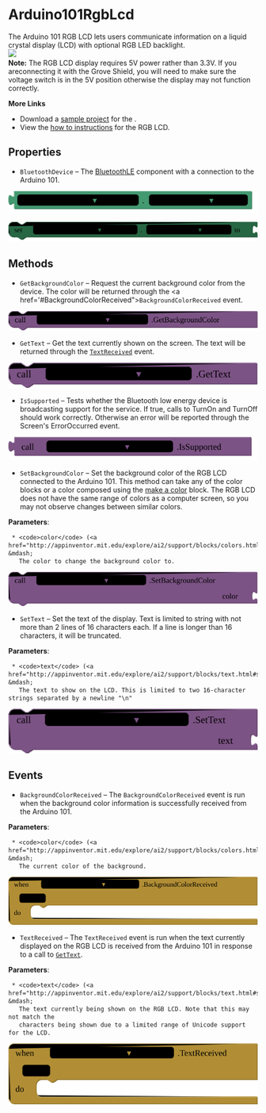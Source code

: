 # Arduino101RgbLcd

The Arduino 101 RGB LCD lets users communicate information on a liquid crystal display (LCD) with optional RGB LED backlight.<br><img src='/assets/sensors/Grove-RGBLCD.jpg' width='50%'><br><strong>Note:</strong> The RGB LCD display requires 5V power rather than 3.3V. If you areconnecting it with the Grove Shield, you will need to make sure the voltage switch is in the 5V position otherwise the display may not function correctly.<br>

<strong>More Links</strong><ul><li>Download a <a href='http://iot.appinventor.mit.edu/assets/samples/Arduino101RgbLcd.aia' target='_blank'>sample project</a> for the .</li><li>View the <a href='http://iot.appinventor.mit.edu/assets/howtos/MIT_App_Inventor_IoT_RgbLcd.pdf' target='_blank'>how to instructions</a> for the RGB LCD.</li></ul>

## Properties

+ <a name="BluetoothDevice"></a>`BluetoothDevice` – The <a href='http://iot.appinventor.mit.edu/#/bluetoothle/bluetoothleintro'>BluetoothLE</a> component with a connection to the Arduino 101.


![get Arduino101RgbLcd1 BluetoothDevice ](blocks/Arduino101RgbLcd.BluetoothDevice_getter.svg)


![set Arduino101RgbLcd1 BluetoothDevice  to](blocks/Arduino101RgbLcd.BluetoothDevice_setter.svg)

## Methods

+ <a name="GetBackgroundColor"></a>`GetBackgroundColor` – Request the current background color from the device. The color will be returned through the
 <a href='#BackgroundColorReceived"><code>BackgroundColorReceived</code></a> event.

![call Arduino101RgbLcd1 GetBackgroundColor](blocks/Arduino101RgbLcd.GetBackgroundColor.svg)

+ <a name="GetText"></a>`GetText` – Get the text currently shown on the screen. The text will be returned through the <a
 href="#TextReceived"><code>TextReceived</code></a> event.

![call Arduino101RgbLcd1 GetText](blocks/Arduino101RgbLcd.GetText.svg)

+ <a name="IsSupported"></a>`IsSupported` – Tests whether the Bluetooth low energy device is broadcasting support for the service. If true,
 calls to TurnOn and TurnOff should work correctly. Otherwise an error will be reported through
 the Screen's ErrorOccurred event.

![call Arduino101RgbLcd1 IsSupported](blocks/Arduino101RgbLcd.IsSupported.svg)

+ <a name="SetBackgroundColor"></a>`SetBackgroundColor` – Set the background color of the RGB LCD connected to the Arduino 101. This method can take
 any of the color blocks or a color composed using the <a
 href="http://appinventor.mit.edu/explore/ai2/support/blocks/colors.html#make">make a color</a>
 block. The RGB LCD does not have the same range of colors as a computer screen, so you may not
 observe changes between similar colors.

 __Parameters__:

     * <code>color</code> (<a href="http://appinventor.mit.edu/explore/ai2/support/blocks/colors.html#basic">_color_</a>) &mdash;
       The color to change the background color to.

![call Arduino101RgbLcd1 SetBackgroundColorcolor](blocks/Arduino101RgbLcd.SetBackgroundColor.svg)

+ <a name="SetText"></a>`SetText` – Set the text of the display. Text is limited to string with not more than 2 lines of 16
 characters each. If a line is longer than 16 characters, it will be truncated.

 __Parameters__:

     * <code>text</code> (<a href="http://appinventor.mit.edu/explore/ai2/support/blocks/text.html#string">_text_</a>) &mdash;
       The text to show on the LCD. This is limited to two 16-character strings separated by a newline "\n"

![call Arduino101RgbLcd1 SetTexttext](blocks/Arduino101RgbLcd.SetText.svg)

## Events

+ <a name="BackgroundColorReceived"></a>`BackgroundColorReceived` – The <code>BackgroundColorReceived</code> event is run when the background color information is
 successfully received from the Arduino 101.

 __Parameters__:

     * <code>color</code> (<a href="http://appinventor.mit.edu/explore/ai2/support/blocks/colors.html#basic">_color_</a>) &mdash;
       The current color of the background.

![when Arduino101RgbLcd1 BackgroundColorReceived color do](blocks/Arduino101RgbLcd.BackgroundColorReceived.svg)

+ <a name="TextReceived"></a>`TextReceived` – The <code>TextReceived</code> event is run when the text currently displayed on the RGB LCD is
 received from the Arduino 101 in response to a call to
 <a href="#GetText"><code>GetText</code></a>.

 __Parameters__:

     * <code>text</code> (<a href="http://appinventor.mit.edu/explore/ai2/support/blocks/text.html#string">_text_</a>) &mdash;
       The text currently being shown on the RGB LCD. Note that this may not match the
       characters being shown due to a limited range of Unicode support for the LCD.

![when Arduino101RgbLcd1 TextReceived text do](blocks/Arduino101RgbLcd.TextReceived.svg)


